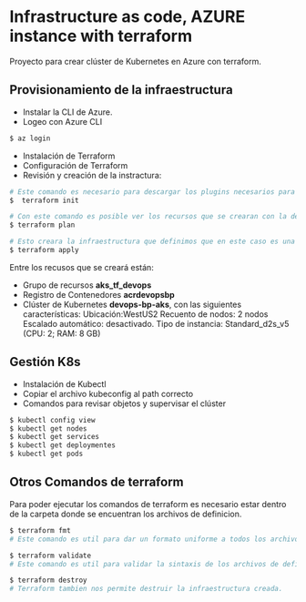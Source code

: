 # Infrastructure as code, AZURE instance with terraform
Proyecto para crear clúster de Kubernetes en Azure con terraform.

## Provisionamiento de la infraestructura

- Instalar la CLI de Azure.
- Logeo con Azure CLI
```sh
$ az login
```
- Instalación de Terraform
- Configuración de Terraform
- Revisión y creación de la instractura:

```sh
# Este comando es necesario para descargar los plugins necesarios para el provider.
$  terraform init
```
```sh
# Con este comando es posible ver los recursos que se crearan con la definición.
$ terraform plan
```
```sh
# Esto creara la infraestructura que definimos que en este caso es una instance en Azure.
$ terraform apply
```

Entre los recusos que se creará están:
- Grupo de recursos **aks_tf_devops**
- Registro de Contenedores **acrdevopsbp**
- Clúster de Kubernetes **devops-bp-aks**, con las siguientes características:
     Ubicación:WestUS2
     Recuento de nodos: 2 nodos
     Escalado automático: desactivado.
     Tipo de instancia: Standard_d2s_v5 (CPU: 2; RAM: 8 GB)
     
## Gestión K8s
- Instalación de Kubectl
- Copiar el archivo kubeconfig al path correcto
- Comandos para revisar objetos y supervisar el clúster
```sh
$ kubectl config view
$ kubectl get nodes
$ kubectl get services
$ kubectl get deploymentes
$ kubectl get pods
```
## Otros Comandos de terraform
Para poder ejecutar los comandos de terraform es necesario estar dentro de la carpeta donde se encuentran los archivos de definicion.
```sh
$ terraform fmt
# Este comando es util para dar un formato uniforme a todos los archivos de terraform.
```
```sh
$ terraform validate
# Este comando es util para validar la sintaxis de los archivos de definición de terraform.
```
```sh
$ terraform destroy
# Terraform tambien nos permite destruir la infraestructura creada.
```
